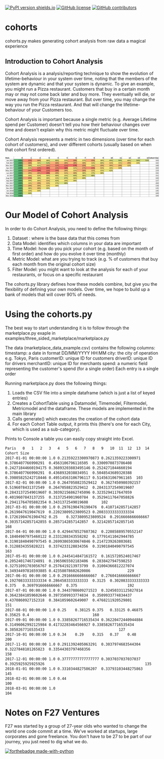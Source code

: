 [![PyPI version shields.io](https://img.shields.io/pypi/v/f27-cohorts.svg)](https://pypi.python.org/pypi/f27-cohorts/)
[![GitHub license](https://img.shields.io/github/license/F27Ventures/cohorts.svg)](https://github.com/F27Ventures/cohorts/blob/master/LICENSE)
[![GitHub contributors](https://img.shields.io/github/contributors/F27Ventures/cohorts.svg)](https://GitHub.com/F27Ventures/cohorts/graphs/contributors/)

# cohorts
cohorts.py makes generating cohort analysis from raw data a magical experience

## Introduction to Cohort Analysis

Cohort Analysis is a analysis/reporting technique to show the evolution of lifetime-behaviour in your system over time, noting that the members of the system are dynamic and that your system is dynamic. To give an example, you might run a Pizza restaurant. Customers that buy in a certain month may or may not come back later and buy more. They eventually will die, or move away from your Pizza restaurant. But over time, you may change the way you run the Pizza restaurant. And that will change the lifetime-behaviour of your Customers too.

Cohort Analysis is important because a single metric (e.g. Average Lifetime spend per Customer) doesn't tell you how their behaviour changes over time and doesn't explain why this metric might fluctuate over time.

Cohort Analysis represents a metric in two dimensions (over time for each cohort of customers), and over different cohorts (usually based on when that cohort first ordered).

![Cohort Analysis Example](https://github.com/F27Ventures/cohorts/blob/master/cohorts_screenshot_example.png)

# Our Model of Cohort Analysis

In order to do Cohort Analysis, you need to define the following things:
1. Dataset : where is the base data that this comes from
2. Data Model: identifies which columns in your data are important
3. Time Model: how do you pick your cohort (e.g. based on the month of first order) and how do you evolve it over time (monthly)
4. Metric Model: what are you trying to track (e.g. % of customers that buy each month from the original cohort size)
5. Filter Model: you might want to look at the analysis for each of your restaurants, or focus on a specific restaurant
 
The cohorts.py library defines how these models combine, but give you the flexibility of defining your own models. Over time, we hope to build up a bank of models that will cover 90% of needs.

# Using the cohorts.py

The best way to start understanding it is to follow through the marketplace.py exaple in examples/three_sided_marketplace/marketplace.py

The data (marketplace_data_example.csv) contains the following columns:
timestamp: a date in format DD/MM/YYYY HH:MM
city: the city of operation e.g. Tokyo, Paris
customerID: unique ID for customers
driverID: unique ID for drivers
merchantID: unique ID for merchants
spend: a numeric field representing the customer's spend (for a single order)
Each entry is a single order

Running marketplace.py does the following things:
1. Loads the CSV file into a simple dataframe (which is just a list of keyed entries)
2. Creates a CohortTable using a Datamodel, Timemodel, Filtermodel, Metricmodel and the dataframe. These models are implemented in the main library
3. Calls generate() which executes the creation of the cohort data
4. For each Cohort Table output, it prints this (there's one for each City, which is used as a sub-category).

Prints to Console a table you can easily copy straight into Excel.

```
Paris	0	1	2	3	4	5	6	7	8	9	10	11	12	13	14	Cohort Size
2017-01-01 00:00:00	1.0	0.21359223300970873	0.2621359223300971	0.3786407766990291	0.4563106796116505	0.3300970873786408	0.24271844660194175	0.36893203883495146	0.2524271844660194	0.3786407766990291	0.4368932038834951	0.5048543689320388	0.39805825242718446	0.49514563106796117	0.5145631067961165	103
2017-02-01 00:00:00	1.0	0.2647058823529412	0.3627450980392157	0.5196078431372549	0.2647058823529412	0.28431372549019607	0.28431372549019607	0.30392156862745096	0.3235294117647059	0.4019607843137255	0.3137254901960784	0.35294117647058826	0.29411764705882354	0.3431372549019608		102
2017-03-01 00:00:00	1.0	0.2976190476190476	0.4107142857142857	0.2619047619047619	0.22023809523809523	0.20833333333333334	0.17261904761904762	0.25	0.3273809523809524	0.2916666666666667	0.30357142857142855	0.2857142857142857	0.32142857142857145			168
2017-04-01 00:00:00	1.0	0.4294478527607362	0.22085889570552147	0.18404907975460122	0.2331288343558282	0.17791411042944785	0.31901840490797545	0.26993865030674846	0.2147239263803681	0.3128834355828221	0.3374233128834356	0.31901840490797545				163
2017-05-01 00:00:00	1.0	0.2445414847161572	0.1615720524017467	0.2052401746724891	0.1965065502183406	0.2838427947598253	0.32751091703056767	0.2576419213973799	0.31004366812227074	0.34934497816593885	0.42358078602620086					229
2017-06-01 00:00:00	1.0	0.2916666666666667	0.2760416666666667	0.19270833333333334	0.2864583333333333	0.3125	0.3020833333333333	0.375	0.3697916666666667	0.375						192
2017-07-01 00:00:00	1.0	0.3443708609271523	0.32450331125827814	0.36423841059602646	0.3973509933774834	0.3509933774834437	0.4370860927152318	0.3841059602649007	0.4768211920529801							151
2017-08-01 00:00:00	1.0	0.25	0.38125	0.375	0.33125	0.46875	0.35625	0.4								160
2017-09-01 00:00:00	1.0	0.33858267716535434	0.36220472440944884	0.31496062992125984	0.41732283464566927	0.33858267716535434	0.3858267716535433									127
2017-10-01 00:00:00	1.0	0.34	0.29	0.315	0.37	0.48										200
2017-11-01 00:00:00	1.0	0.2911392405063291	0.3037974683544304	0.3227848101265823	0.33544303797468356											158
2017-12-01 00:00:00	1.0	0.37777777777777777	0.3037037037037037	0.3925925925925926												135
2018-01-01 00:00:00	1.0	0.3310344827586207	0.33793103448275863													145
2018-02-01 00:00:00	1.0	0.44														100
2018-03-01 00:00:00	1.0															104
```

# Notes on F27 Ventures
F27 was started by a group of 27-year olds who wanted to change the world one code commit at a time. We've worked at startups, large corporates and gone freelance. You don't have to be 27 to be part of our journey, you just need to dig what we do.

[![forthebadge made-with-python](http://ForTheBadge.com/images/badges/made-with-python.svg)](https://www.python.org/)
